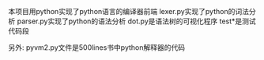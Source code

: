 本项目用python实现了python语言的编译器前端
lexer.py实现了python的词法分析
parser.py实现了python的语法分析
dot.py是语法树的可视化程序
test*是测试代码段

另外: pyvm2.py文件是500lines书中python解释器的代码